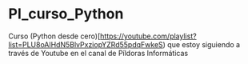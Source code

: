 # PI_curso_Python

Curso (Python desde cero)[https://youtube.com/playlist?list=PLU8oAlHdN5BlvPxziopYZRd55pdqFwkeS) que estoy siguiendo a través de Youtube en el canal de Píldoras Informáticas
